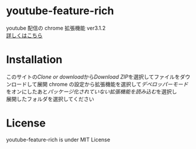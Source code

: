 # youtube-feature-rich

youtube 配信の chrome 拡張機能 ver3.1.2<br>
[詳しくはこちら](https://blog.yuki0311.com/youtube-feature-rich-v1/ "詳しくはこちら")

# Installation

このサイトの*Clone or download*から*Download ZIP*を選択してファイルをダウンロードして展開
chrome の設定から拡張機能を選択して*デベロッパーモード*をオンにしたあと*パッケージ化されていない拡張機能を読み込む*を選択し  
展開したフォルダを選択してください

# License

youtube-feature-rich is under MIT License
